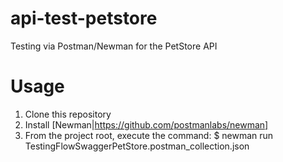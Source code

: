 # api-test-petstore
Testing via Postman/Newman for the PetStore API

# Usage
1. Clone this repository
2. Install [Newman|https://github.com/postmanlabs/newman] 
3. From the project root, execute the command: $ newman run TestingFlowSwaggerPetStore.postman_collection.json 

